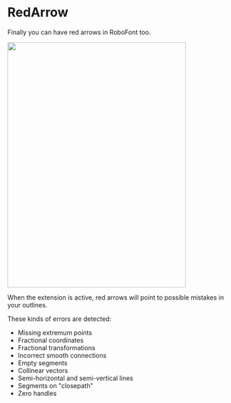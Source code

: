 RedArrow
========

Finally you can have red arrows in RoboFont too.

<img src="https://raw.github.com/jenskutilek/RedArrow/master/screenshot.png" width="400" height="550" alt="">

When the extension is active, red arrows will point to possible mistakes in your outlines.

These kinds of errors are detected:

* Missing extremum points
* Fractional coordinates
* Fractional transformations
* Incorrect smooth connections
* Empty segments
* Collinear vectors
* Semi-horizontal and semi-vertical lines
* Segments on "closepath"
* Zero handles
